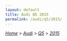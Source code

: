 ```yaml
---
layout: default
title: Audi Q5 2015
permalink: /audi/q5/2015/
---
```

[*Home*](/) > [*Audi*](/audi/) > [*Q5*](/audi/q5/) > [*2015*](/audi/q5/2015/)
